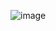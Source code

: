 ![image](https://github.com/perihanozby/Tank_Games/assets/85580340/a2f1c663-ec8b-4756-9562-d18ee4c4296c)

